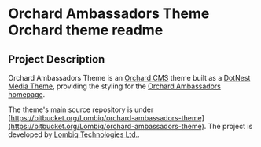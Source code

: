 # Orchard Ambassadors Theme Orchard theme readme


## Project Description

Orchard Ambassadors Theme is an [Orchard CMS](http://orchardproject.net/) theme built as a [DotNest Media Theme](https://dotnest.com/knowledge-base/topics/theming/writing-a-dotnest-theme-from-scratch), providing the styling for the [Orchard Ambassadors homepage](http://ambassadors.orchardproject.net/).

The theme's main source repository is under [https://bitbucket.org/Lombiq/orchard-ambassadors-theme](https://bitbucket.org/Lombiq/orchard-ambassadors-theme). The project is developed by [Lombiq Technologies Ltd.](https://lombiq.com/).